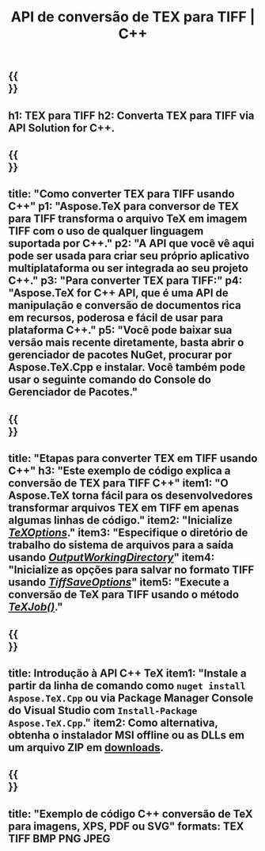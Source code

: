 ﻿---
translation: true
template: /_templates/_conversion-child-cpp.md
title: API de conversão de TEX para TIFF | C++
description: Funcionalidade de conversão de TeX para TIFF. Integre esta biblioteca C++ local em seu projeto ou use aplicativos multiplataforma para converter TeX em TIFF.
keywords: tex para tiff api cpp, tex2tiff integre c++
url: /cpp/conversion/tex-to-tiff/
family: tex
platformtag: cpp
feature: conversion
informat: TEX
outformat: TIFF
otherformats: BMP PNG JPEG PDF SVG XPS
---

{{<section banner>}}
---
h1: TEX para TIFF
h2: Converta TEX para TIFF via API Solution for C++.
---

{{<section overview>}}
---
title: "Como converter TEX para TIFF usando C++"
p1: "Aspose.TeX para conversor de TEX para TIFF transforma o arquivo TeX em imagem TIFF com o uso de qualquer linguagem suportada por C++."
p2: "A API que você vê aqui pode ser usada para criar seu próprio aplicativo multiplataforma ou ser integrada ao seu projeto C++."
p3: "Para converter TEX para TIFF:"
p4: "Aspose.TeX for C++ API, que é uma API de manipulação e conversão de documentos rica em recursos, poderosa e fácil de usar para plataforma C++."
p5: "Você pode baixar sua versão mais recente diretamente, basta abrir o gerenciador de pacotes NuGet, procurar por Aspose.TeX.Cpp e instalar. Você também pode usar o seguinte comando do Console do Gerenciador de Pacotes."
---

{{<section feature1>}}
---
title: "Etapas para converter TEX em TIFF usando C++"
h3: "Este exemplo de código explica a conversão de TEX para TIFF C++"
item1: "O Aspose.TeX torna fácil para os desenvolvedores transformar arquivos TEX em TIFF em apenas algumas linhas de código."
item2: "Inicialize [*TeXOptions*](https://reference.aspose.com/tex/cpp/class/aspose.te_x.te_x_options)."
item3: "Especifique o diretório de trabalho do sistema de arquivos para a saída usando [*OutputWorkingDirectory*](https://reference.aspose.com/tex/cpp/class/aspose.te_x.te_x_options#aa4f4ea6dab7db5ba1b40800495f16f63)"
item4: "Inicialize as opções para salvar no formato TIFF usando [*TiffSaveOptions*](https://reference.aspose.com/tex/cpp/class/aspose.te_x.presentation.image.tiff_save_options)"
item5: "Execute a conversão de TeX para TIFF usando o método [*TeXJob()*](https://reference.aspose.com/tex/cpp/class/aspose.te_x.te_x_job)."
---

{{<section feature2>}}
---
title: Introdução à API C++ TeX
item1: "Instale a partir da linha de comando como ```nuget install Aspose.TeX.Cpp``` ou via Package Manager Console do Visual Studio com ```Install-Package Aspose.TeX.Cpp```."
item2: Como alternativa, obtenha o instalador MSI offline ou as DLLs em um arquivo ZIP em [downloads](https://downloads.aspose.com/tex/cpp).
---

{{<section widget>}}
---
title: "Exemplo de código C++ conversão de TeX para imagens, XPS, PDF ou SVG"
formats: TEX TIFF BMP PNG JPEG
---